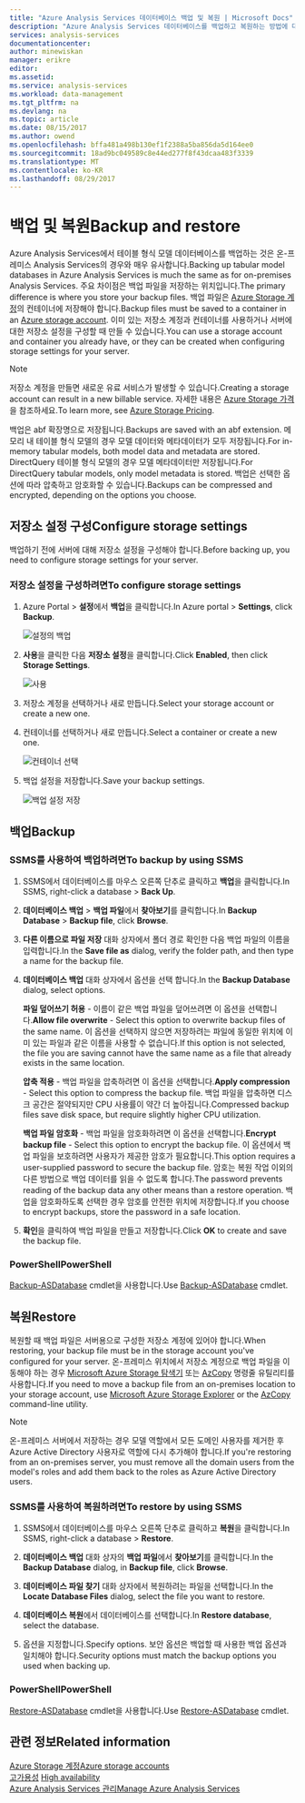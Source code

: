 ```yaml
---
title: "Azure Analysis Services 데이터베이스 백업 및 복원 | Microsoft Docs"
description: "Azure Analysis Services 데이터베이스를 백업하고 복원하는 방법에 대해 설명합니다."
services: analysis-services
documentationcenter: 
author: minewiskan
manager: erikre
editor: 
ms.assetid: 
ms.service: analysis-services
ms.workload: data-management
ms.tgt_pltfrm: na
ms.devlang: na
ms.topic: article
ms.date: 08/15/2017
ms.author: owend
ms.openlocfilehash: bffa481a498b130ef1f2388a5ba856da5d164ee0
ms.sourcegitcommit: 18ad9bc049589c8e44ed277f8f43dcaa483f3339
ms.translationtype: MT
ms.contentlocale: ko-KR
ms.lasthandoff: 08/29/2017
---
```

# <a name="backup-and-restore"></a><span data-ttu-id="1ff04-103">백업 및 복원</span><span class="sxs-lookup"><span data-stu-id="1ff04-103">Backup and restore</span></span>

<span data-ttu-id="1ff04-104">Azure Analysis Services에서 테이블 형식 모델 데이터베이스를 백업하는 것은 온-프레미스 Analysis Services의 경우와 매우 유사합니다.</span><span class="sxs-lookup"><span data-stu-id="1ff04-104">Backing up tabular model databases in Azure Analysis Services is much the same as for on-premises Analysis Services.</span></span> <span data-ttu-id="1ff04-105">주요 차이점은 백업 파일을 저장하는 위치입니다.</span><span class="sxs-lookup"><span data-stu-id="1ff04-105">The primary difference is where you store your backup files.</span></span> <span data-ttu-id="1ff04-106">백업 파일은 [Azure Storage 계정](../storage/common/storage-create-storage-account.md)의 컨테이너에 저장해야 합니다.</span><span class="sxs-lookup"><span data-stu-id="1ff04-106">Backup files must be saved to a container in an [Azure storage account](../storage/common/storage-create-storage-account.md).</span></span> <span data-ttu-id="1ff04-107">이미 있는 저장소 계정과 컨테이너를 사용하거나 서버에 대한 저장소 설정을 구성할 때 만들 수 있습니다.</span><span class="sxs-lookup"><span data-stu-id="1ff04-107">You can use a storage account and container you already have, or they can be created when configuring storage settings for your server.</span></span>

> [!NOTE]
> <span data-ttu-id="1ff04-108">저장소 계정을 만들면 새로운 유료 서비스가 발생할 수 있습니다.</span><span class="sxs-lookup"><span data-stu-id="1ff04-108">Creating a storage account can result in a new billable service.</span></span> <span data-ttu-id="1ff04-109">자세한 내용은 [Azure Storage 가격](https://azure.microsoft.com/pricing/details/storage/blobs/)을 참조하세요.</span><span class="sxs-lookup"><span data-stu-id="1ff04-109">To learn more, see [Azure Storage Pricing](https://azure.microsoft.com/pricing/details/storage/blobs/).</span></span>
> 
> 

<span data-ttu-id="1ff04-110">백업은 abf 확장명으로 저장됩니다.</span><span class="sxs-lookup"><span data-stu-id="1ff04-110">Backups are saved with an abf extension.</span></span> <span data-ttu-id="1ff04-111">메모리 내 테이블 형식 모델의 경우 모델 데이터와 메타데이터가 모두 저장됩니다.</span><span class="sxs-lookup"><span data-stu-id="1ff04-111">For in-memory tabular models, both model data and metadata are stored.</span></span> <span data-ttu-id="1ff04-112">DirectQuery 테이블 형식 모델의 경우 모델 메타데이터만 저장됩니다.</span><span class="sxs-lookup"><span data-stu-id="1ff04-112">For DirectQuery tabular models, only model metadata is stored.</span></span> <span data-ttu-id="1ff04-113">백업은 선택한 옵션에 따라 압축하고 암호화할 수 있습니다.</span><span class="sxs-lookup"><span data-stu-id="1ff04-113">Backups can be compressed and encrypted, depending on the options you choose.</span></span> 



## <a name="configure-storage-settings"></a><span data-ttu-id="1ff04-114">저장소 설정 구성</span><span class="sxs-lookup"><span data-stu-id="1ff04-114">Configure storage settings</span></span>
<span data-ttu-id="1ff04-115">백업하기 전에 서버에 대해 저장소 설정을 구성해야 합니다.</span><span class="sxs-lookup"><span data-stu-id="1ff04-115">Before backing up, you need to configure storage settings for your server.</span></span>


### <a name="to-configure-storage-settings"></a><span data-ttu-id="1ff04-116">저장소 설정을 구성하려면</span><span class="sxs-lookup"><span data-stu-id="1ff04-116">To configure storage settings</span></span>
1.  <span data-ttu-id="1ff04-117">Azure Portal > **설정**에서 **백업**을 클릭합니다.</span><span class="sxs-lookup"><span data-stu-id="1ff04-117">In Azure portal > **Settings**, click **Backup**.</span></span>

    ![설정의 백업](./media/analysis-services-backup/aas-backup-backups.png)

2.  <span data-ttu-id="1ff04-119">**사용**을 클릭한 다음 **저장소 설정**을 클릭합니다.</span><span class="sxs-lookup"><span data-stu-id="1ff04-119">Click **Enabled**, then click **Storage Settings**.</span></span>

    ![사용](./media/analysis-services-backup/aas-backup-enable.png)

3. <span data-ttu-id="1ff04-121">저장소 계정을 선택하거나 새로 만듭니다.</span><span class="sxs-lookup"><span data-stu-id="1ff04-121">Select your storage account or create a new one.</span></span>

4. <span data-ttu-id="1ff04-122">컨테이너를 선택하거나 새로 만듭니다.</span><span class="sxs-lookup"><span data-stu-id="1ff04-122">Select a container or create a new one.</span></span>

    ![컨테이너 선택](./media/analysis-services-backup/aas-backup-container.png)

5. <span data-ttu-id="1ff04-124">백업 설정을 저장합니다.</span><span class="sxs-lookup"><span data-stu-id="1ff04-124">Save your backup settings.</span></span>

    ![백업 설정 저장](./media/analysis-services-backup/aas-backup-save.png)

## <a name="backup"></a><span data-ttu-id="1ff04-126">백업</span><span class="sxs-lookup"><span data-stu-id="1ff04-126">Backup</span></span>

### <a name="to-backup-by-using-ssms"></a><span data-ttu-id="1ff04-127">SSMS를 사용하여 백업하려면</span><span class="sxs-lookup"><span data-stu-id="1ff04-127">To backup by using SSMS</span></span>

1. <span data-ttu-id="1ff04-128">SSMS에서 데이터베이스를 마우스 오른쪽 단추로 클릭하고 **백업**을 클릭합니다.</span><span class="sxs-lookup"><span data-stu-id="1ff04-128">In SSMS, right-click a database > **Back Up**.</span></span>

2. <span data-ttu-id="1ff04-129">**데이터베이스 백업** > **백업 파일**에서 **찾아보기**를 클릭합니다.</span><span class="sxs-lookup"><span data-stu-id="1ff04-129">In **Backup Database** > **Backup file**, click **Browse**.</span></span>

3. <span data-ttu-id="1ff04-130">**다른 이름으로 파일 저장** 대화 상자에서 폴더 경로 확인한 다음 백업 파일의 이름을 입력합니다.</span><span class="sxs-lookup"><span data-stu-id="1ff04-130">In the **Save file as** dialog, verify the folder path, and then type a name for the backup file.</span></span> 

4. <span data-ttu-id="1ff04-131">**데이터베이스 백업** 대화 상자에서 옵션을 선택 합니다.</span><span class="sxs-lookup"><span data-stu-id="1ff04-131">In the **Backup Database** dialog, select options.</span></span>

    <span data-ttu-id="1ff04-132">**파일 덮어쓰기 허용** - 이름이 같은 백업 파일을 덮어쓰려면 이 옵션을 선택합니다.</span><span class="sxs-lookup"><span data-stu-id="1ff04-132">**Allow file overwrite** - Select this option to overwrite backup files of the same name.</span></span> <span data-ttu-id="1ff04-133">이 옵션을 선택하지 않으면 저장하려는 파일에 동일한 위치에 이미 있는 파일과 같은 이름을 사용할 수 없습니다.</span><span class="sxs-lookup"><span data-stu-id="1ff04-133">If this option is not selected, the file you are saving cannot have the same name as a file that already exists in the same location.</span></span>

    <span data-ttu-id="1ff04-134">**압축 적용** - 백업 파일을 압축하려면 이 옵션을 선택합니다.</span><span class="sxs-lookup"><span data-stu-id="1ff04-134">**Apply compression** - Select this option to compress the backup file.</span></span> <span data-ttu-id="1ff04-135">백업 파일을 압축하면 디스크 공간은 절약되지만 CPU 사용률이 약간 더 높아집니다.</span><span class="sxs-lookup"><span data-stu-id="1ff04-135">Compressed backup files save disk space, but require slightly higher CPU utilization.</span></span> 

    <span data-ttu-id="1ff04-136">**백업 파일 암호화** - 백업 파일을 암호화하려면 이 옵션을 선택합니다.</span><span class="sxs-lookup"><span data-stu-id="1ff04-136">**Encrypt backup file** - Select this option to encrypt the backup file.</span></span> <span data-ttu-id="1ff04-137">이 옵션에서 백업 파일을 보호하려면 사용자가 제공한 암호가 필요합니다.</span><span class="sxs-lookup"><span data-stu-id="1ff04-137">This option requires a user-supplied password to secure the backup file.</span></span> <span data-ttu-id="1ff04-138">암호는 복원 작업 이외의 다른 방법으로 백업 데이터를 읽을 수 없도록 합니다.</span><span class="sxs-lookup"><span data-stu-id="1ff04-138">The password prevents reading of the backup data any other means than a restore operation.</span></span> <span data-ttu-id="1ff04-139">백업을 암호화하도록 선택한 경우 암호를 안전한 위치에 저장합니다.</span><span class="sxs-lookup"><span data-stu-id="1ff04-139">If you choose to encrypt backups, store the password in a safe location.</span></span>

5. <span data-ttu-id="1ff04-140">**확인**을 클릭하여 백업 파일을 만들고 저장합니다.</span><span class="sxs-lookup"><span data-stu-id="1ff04-140">Click **OK** to create and save the backup file.</span></span>


### <a name="powershell"></a><span data-ttu-id="1ff04-141">PowerShell</span><span class="sxs-lookup"><span data-stu-id="1ff04-141">PowerShell</span></span>
<span data-ttu-id="1ff04-142">[Backup-ASDatabase](https://docs.microsoft.com/sql/analysis-services/powershell/backup-asdatabase-cmdlet) cmdlet을 사용합니다.</span><span class="sxs-lookup"><span data-stu-id="1ff04-142">Use [Backup-ASDatabase](https://docs.microsoft.com/sql/analysis-services/powershell/backup-asdatabase-cmdlet) cmdlet.</span></span>

## <a name="restore"></a><span data-ttu-id="1ff04-143">복원</span><span class="sxs-lookup"><span data-stu-id="1ff04-143">Restore</span></span>
<span data-ttu-id="1ff04-144">복원할 때 백업 파일은 서버용으로 구성한 저장소 계정에 있어야 합니다.</span><span class="sxs-lookup"><span data-stu-id="1ff04-144">When restoring, your backup file must be in the storage account you've configured for your server.</span></span> <span data-ttu-id="1ff04-145">온-프레미스 위치에서 저장소 계정으로 백업 파일을 이동해야 하는 경우 [Microsoft Azure Storage 탐색기](https://docs.microsoft.com/azure/vs-azure-tools-storage-manage-with-storage-explorer) 또는 [AzCopy](../storage/common/storage-use-azcopy.md) 명령줄 유틸리티를 사용합니다.</span><span class="sxs-lookup"><span data-stu-id="1ff04-145">If you need to move a backup file from an on-premises location to your storage account, use [Microsoft Azure Storage Explorer](https://docs.microsoft.com/azure/vs-azure-tools-storage-manage-with-storage-explorer) or the [AzCopy](../storage/common/storage-use-azcopy.md) command-line utility.</span></span> 



> [!NOTE]
> <span data-ttu-id="1ff04-146">온-프레미스 서버에서 저장하는 경우 모델 역할에서 모든 도메인 사용자를 제거한 후 Azure Active Directory 사용자로 역할에 다시 추가해야 합니다.</span><span class="sxs-lookup"><span data-stu-id="1ff04-146">If you're restoring from an on-premises server, you must remove all the domain users from the model's roles and add them back to the roles as Azure Active Directory users.</span></span>
> 
> 

### <a name="to-restore-by-using-ssms"></a><span data-ttu-id="1ff04-147">SSMS를 사용하여 복원하려면</span><span class="sxs-lookup"><span data-stu-id="1ff04-147">To restore by using SSMS</span></span>

1. <span data-ttu-id="1ff04-148">SSMS에서 데이터베이스를 마우스 오른쪽 단추로 클릭하고 **복원**을 클릭합니다.</span><span class="sxs-lookup"><span data-stu-id="1ff04-148">In SSMS, right-click a database > **Restore**.</span></span>

2. <span data-ttu-id="1ff04-149">**데이터베이스 백업** 대화 상자의 **백업 파일**에서 **찾아보기**를 클릭합니다.</span><span class="sxs-lookup"><span data-stu-id="1ff04-149">In the **Backup Database** dialog, in **Backup file**, click **Browse**.</span></span>

3. <span data-ttu-id="1ff04-150">**데이터베이스 파일 찾기** 대화 상자에서 복원하려는 파일을 선택합니다.</span><span class="sxs-lookup"><span data-stu-id="1ff04-150">In the **Locate Database Files** dialog, select the file you want to restore.</span></span>

4. <span data-ttu-id="1ff04-151">**데이터베이스 복원**에서 데이터베이스를 선택합니다.</span><span class="sxs-lookup"><span data-stu-id="1ff04-151">In **Restore database**, select the database.</span></span>

5. <span data-ttu-id="1ff04-152">옵션을 지정합니다.</span><span class="sxs-lookup"><span data-stu-id="1ff04-152">Specify options.</span></span> <span data-ttu-id="1ff04-153">보안 옵션은 백업할 때 사용한 백업 옵션과 일치해야 합니다.</span><span class="sxs-lookup"><span data-stu-id="1ff04-153">Security options must match the backup options you used when backing up.</span></span>


### <a name="powershell"></a><span data-ttu-id="1ff04-154">PowerShell</span><span class="sxs-lookup"><span data-stu-id="1ff04-154">PowerShell</span></span>

<span data-ttu-id="1ff04-155">[Restore-ASDatabase](https://docs.microsoft.com/sql/analysis-services/powershell/restore-asdatabase-cmdlet) cmdlet을 사용합니다.</span><span class="sxs-lookup"><span data-stu-id="1ff04-155">Use [Restore-ASDatabase](https://docs.microsoft.com/sql/analysis-services/powershell/restore-asdatabase-cmdlet) cmdlet.</span></span>


## <a name="related-information"></a><span data-ttu-id="1ff04-156">관련 정보</span><span class="sxs-lookup"><span data-stu-id="1ff04-156">Related information</span></span>

[<span data-ttu-id="1ff04-157">Azure Storage 계정</span><span class="sxs-lookup"><span data-stu-id="1ff04-157">Azure storage accounts</span></span>](../storage/common/storage-create-storage-account.md)  
<span data-ttu-id="1ff04-158">[고가용성](analysis-services-bcdr.md)   </span><span class="sxs-lookup"><span data-stu-id="1ff04-158">[High availability](analysis-services-bcdr.md)   </span></span>  
[<span data-ttu-id="1ff04-159">Azure Analysis Services 관리</span><span class="sxs-lookup"><span data-stu-id="1ff04-159">Manage Azure Analysis Services</span></span>](analysis-services-manage.md)
